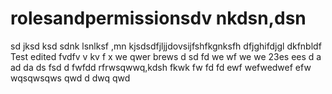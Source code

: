 # rolesandpermissionsdv nkdsn,dsn 
sd jksd ksd
sdnk lsnlksf
 ,mn kjsdsdfjljjdovsijfshfkgnksfh dfjghifdjgl dkfnbldf
Test edited
fvdfv
v kv f x
we qwer brews d sd fd
we wf we we 23es ees 
d  a ad da
ds fsd d
 fwfdd  rfrwsqwwq,kdsh fkwk
fw fd fd
ewf wefwedwef efw
wqsqwsqws
qwd d dwq qwd
